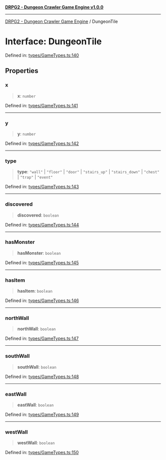 [**DRPG2 - Dungeon Crawler Game Engine v1.0.0**](../README.md)

***

[DRPG2 - Dungeon Crawler Game Engine](../globals.md) / DungeonTile

# Interface: DungeonTile

Defined in: [types/GameTypes.ts:140](https://github.com/the4ofus/drpg2/blob/main/src/types/GameTypes.ts#L140)

## Properties

### x

> **x**: `number`

Defined in: [types/GameTypes.ts:141](https://github.com/the4ofus/drpg2/blob/main/src/types/GameTypes.ts#L141)

***

### y

> **y**: `number`

Defined in: [types/GameTypes.ts:142](https://github.com/the4ofus/drpg2/blob/main/src/types/GameTypes.ts#L142)

***

### type

> **type**: `"wall"` \| `"floor"` \| `"door"` \| `"stairs_up"` \| `"stairs_down"` \| `"chest"` \| `"trap"` \| `"event"`

Defined in: [types/GameTypes.ts:143](https://github.com/the4ofus/drpg2/blob/main/src/types/GameTypes.ts#L143)

***

### discovered

> **discovered**: `boolean`

Defined in: [types/GameTypes.ts:144](https://github.com/the4ofus/drpg2/blob/main/src/types/GameTypes.ts#L144)

***

### hasMonster

> **hasMonster**: `boolean`

Defined in: [types/GameTypes.ts:145](https://github.com/the4ofus/drpg2/blob/main/src/types/GameTypes.ts#L145)

***

### hasItem

> **hasItem**: `boolean`

Defined in: [types/GameTypes.ts:146](https://github.com/the4ofus/drpg2/blob/main/src/types/GameTypes.ts#L146)

***

### northWall

> **northWall**: `boolean`

Defined in: [types/GameTypes.ts:147](https://github.com/the4ofus/drpg2/blob/main/src/types/GameTypes.ts#L147)

***

### southWall

> **southWall**: `boolean`

Defined in: [types/GameTypes.ts:148](https://github.com/the4ofus/drpg2/blob/main/src/types/GameTypes.ts#L148)

***

### eastWall

> **eastWall**: `boolean`

Defined in: [types/GameTypes.ts:149](https://github.com/the4ofus/drpg2/blob/main/src/types/GameTypes.ts#L149)

***

### westWall

> **westWall**: `boolean`

Defined in: [types/GameTypes.ts:150](https://github.com/the4ofus/drpg2/blob/main/src/types/GameTypes.ts#L150)

